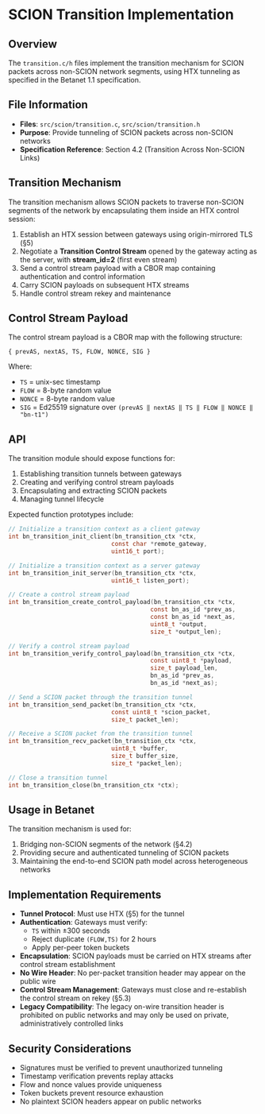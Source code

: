 # SCION Transition Implementation

## Overview

The `transition.c/h` files implement the transition mechanism for SCION packets across non-SCION network segments, using HTX tunneling as specified in the Betanet 1.1 specification.

## File Information

- **Files**: `src/scion/transition.c`, `src/scion/transition.h`
- **Purpose**: Provide tunneling of SCION packets across non-SCION networks
- **Specification Reference**: Section 4.2 (Transition Across Non-SCION Links)

## Transition Mechanism

The transition mechanism allows SCION packets to traverse non-SCION segments of the network by encapsulating them inside an HTX control session:

1. Establish an HTX session between gateways using origin-mirrored TLS (§5)
2. Negotiate a **Transition Control Stream** opened by the gateway acting as the server, with **stream_id=2** (first even stream)
3. Send a control stream payload with a CBOR map containing authentication and control information
4. Carry SCION payloads on subsequent HTX streams
5. Handle control stream rekey and maintenance

## Control Stream Payload

The control stream payload is a CBOR map with the following structure:

```
{ prevAS, nextAS, TS, FLOW, NONCE, SIG }
```

Where:
- `TS` = unix-sec timestamp
- `FLOW` = 8-byte random value
- `NONCE` = 8-byte random value
- `SIG` = Ed25519 signature over `(prevAS ‖ nextAS ‖ TS ‖ FLOW ‖ NONCE ‖ "bn-t1")`

## API

The transition module should expose functions for:

1. Establishing transition tunnels between gateways
2. Creating and verifying control stream payloads
3. Encapsulating and extracting SCION packets
4. Managing tunnel lifecycle

Expected function prototypes include:

```c
// Initialize a transition context as a client gateway
int bn_transition_init_client(bn_transition_ctx *ctx, 
                             const char *remote_gateway,
                             uint16_t port);

// Initialize a transition context as a server gateway
int bn_transition_init_server(bn_transition_ctx *ctx, 
                             uint16_t listen_port);

// Create a control stream payload
int bn_transition_create_control_payload(bn_transition_ctx *ctx,
                                        const bn_as_id *prev_as,
                                        const bn_as_id *next_as,
                                        uint8_t *output,
                                        size_t *output_len);

// Verify a control stream payload
int bn_transition_verify_control_payload(bn_transition_ctx *ctx,
                                        const uint8_t *payload,
                                        size_t payload_len,
                                        bn_as_id *prev_as,
                                        bn_as_id *next_as);

// Send a SCION packet through the transition tunnel
int bn_transition_send_packet(bn_transition_ctx *ctx,
                             const uint8_t *scion_packet,
                             size_t packet_len);

// Receive a SCION packet from the transition tunnel
int bn_transition_recv_packet(bn_transition_ctx *ctx,
                             uint8_t *buffer,
                             size_t buffer_size,
                             size_t *packet_len);

// Close a transition tunnel
int bn_transition_close(bn_transition_ctx *ctx);
```

## Usage in Betanet

The transition mechanism is used for:

1. Bridging non-SCION segments of the network (§4.2)
2. Providing secure and authenticated tunneling of SCION packets
3. Maintaining the end-to-end SCION path model across heterogeneous networks

## Implementation Requirements

- **Tunnel Protocol**: Must use HTX (§5) for the tunnel
- **Authentication**: Gateways must verify:
  - `TS` within ±300 seconds
  - Reject duplicate `(FLOW,TS)` for 2 hours
  - Apply per-peer token buckets
- **Encapsulation**: SCION payloads must be carried on HTX streams after control stream establishment
- **No Wire Header**: No per-packet transition header may appear on the public wire
- **Control Stream Management**: Gateways must close and re-establish the control stream on rekey (§5.3)
- **Legacy Compatibility**: The legacy on-wire transition header is prohibited on public networks and may only be used on private, administratively controlled links

## Security Considerations

- Signatures must be verified to prevent unauthorized tunneling
- Timestamp verification prevents replay attacks
- Flow and nonce values provide uniqueness
- Token buckets prevent resource exhaustion
- No plaintext SCION headers appear on public networks